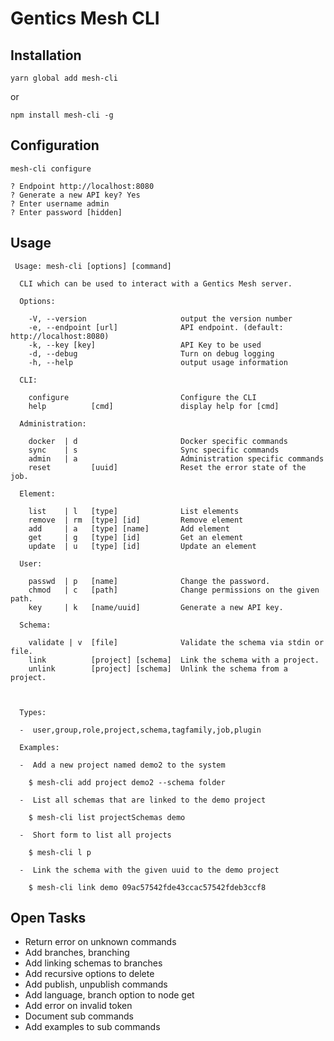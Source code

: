 # Gentics Mesh CLI

## Installation
```
yarn global add mesh-cli
```
or
```
npm install mesh-cli -g
```

## Configuration

```
mesh-cli configure

? Endpoint http://localhost:8080
? Generate a new API key? Yes
? Enter username admin
? Enter password [hidden]
```

## Usage

```
 Usage: mesh-cli [options] [command]

  CLI which can be used to interact with a Gentics Mesh server.

  Options:

    -V, --version                     output the version number
    -e, --endpoint [url]              API endpoint. (default: http://localhost:8080)
    -k, --key [key]                   API Key to be used
    -d, --debug                       Turn on debug logging
    -h, --help                        output usage information

  CLI:

    configure                         Configure the CLI
    help          [cmd]               display help for [cmd]

  Administration:

    docker  | d                       Docker specific commands
    sync    | s                       Sync specific commands
    admin   | a                       Administration specific commands
    reset         [uuid]              Reset the error state of the job.

  Element:

    list    | l   [type]              List elements
    remove  | rm  [type] [id]         Remove element
    add     | a   [type] [name]       Add element
    get     | g   [type] [id]         Get an element
    update  | u   [type] [id]         Update an element

  User:

    passwd  | p   [name]              Change the password.
    chmod   | c   [path]              Change permissions on the given path.
    key     | k   [name/uuid]         Generate a new API key.

  Schema:

    validate | v  [file]              Validate the schema via stdin or file.
    link          [project] [schema]  Link the schema with a project.
    unlink        [project] [schema]  Unlink the schema from a project.



  Types:

  -  user,group,role,project,schema,tagfamily,job,plugin

  Examples:

  -  Add a new project named demo2 to the system

    $ mesh-cli add project demo2 --schema folder

  -  List all schemas that are linked to the demo project

    $ mesh-cli list projectSchemas demo

  -  Short form to list all projects

    $ mesh-cli l p

  -  Link the schema with the given uuid to the demo project

    $ mesh-cli link demo 09ac57542fde43ccac57542fdeb3ccf8
```

## Open Tasks

* Return error on unknown commands
* Add branches, branching
* Add linking schemas to branches
* Add recursive options to delete
* Add publish, unpublish commands
* Add language, branch option to node get
* Add error on invalid token
* Document sub commands
* Add examples to sub commands
